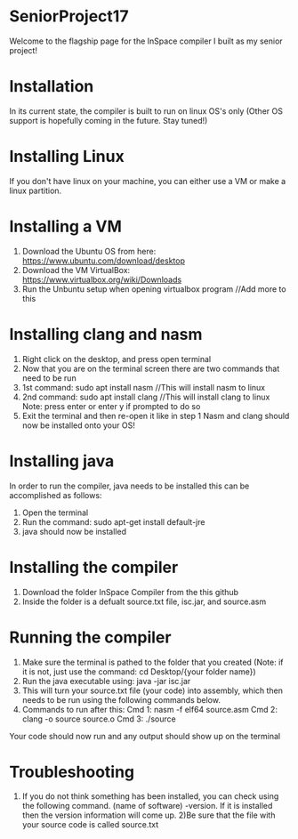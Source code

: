 # SeniorProject17
Welcome to the flagship page for the InSpace compiler I built as my senior project! 

# Installation
In its current state, the compiler is built to run on linux OS's only (Other OS support is hopefully coming in the future. Stay tuned!)

# Installing Linux
If you don't have linux on your machine, you can either use a VM or make a linux partition.

# Installing a VM
1) Download the Ubuntu OS from here: https://www.ubuntu.com/download/desktop
2) Download the VM VirtualBox: https://www.virtualbox.org/wiki/Downloads
3) Run the Unbuntu setup when opening virtualbox program
 //Add more to this
 
# Installing clang and nasm
1) Right click on the desktop, and press open terminal
2) Now that you are on the terminal screen there are two commands that need to be run
3) 1st command: sudo apt install nasm //This will install nasm to linux
4) 2nd command: sudo apt install clang //This will install clang to linux
Note: press enter or enter y if prompted to do so
5) Exit the terminal and then re-open it like in step 1
Nasm and clang should now be installed onto your OS!

# Installing java
In order to run the compiler, java needs to be installed this can be accomplished as follows:
1) Open the terminal
2) Run the command: sudo apt-get install default-jre
3) java should now be installed

# Installing the compiler
1) Download the folder InSpace Compiler from the this github
2) Inside the folder is a defualt source.txt file, isc.jar, and source.asm

# Running the compiler
1) Make sure the terminal is pathed to the folder that you created (Note: if it is not, just use the command: cd Desktop/{your folder name})
2) Run the java executable using: java -jar isc.jar 
3) This will turn your source.txt file (your code) into assembly, which then needs to be run using the following commands below.
3) Commands to run after this:
Cmd 1: nasm -f elf64 source.asm
Cmd 2: clang -o source source.o
Cmd 3: ./source

Your code should now run and any output should show up on the terminal

# Troubleshooting
1) If you do not think something has been installed, you can check using the following command. (name of software) -version. If it is installed then the version information will come up.
2)Be sure that the file with your source code is called source.txt
